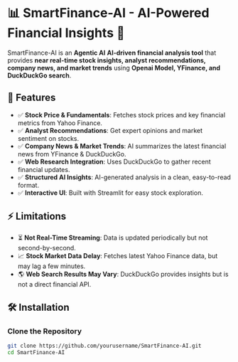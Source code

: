 # 📊 SmartFinance-AI - AI-Powered Financial Insights 🚀  

SmartFinance-AI is an  **Agentic AI**  **AI-driven financial analysis tool** that provides **near real-time stock insights, analyst recommendations, company news, and market trends** using **Openai Model, YFinance, and DuckDuckGo search**.  

## 🚀 Features  
- ✅ **Stock Price & Fundamentals**: Fetches stock prices and key financial metrics from Yahoo Finance.  
- ✅ **Analyst Recommendations**: Get expert opinions and market sentiment on stocks.  
- ✅ **Company News & Market Trends**: AI summarizes the latest financial news from YFinance & DuckDuckGo.  
- ✅ **Web Research Integration**: Uses DuckDuckGo to gather recent financial updates.  
- ✅ **Structured AI Insights**: AI-generated analysis in a clean, easy-to-read format.  
- ✅ **Interactive UI**: Built with Streamlit for easy stock exploration.  

## ⚡ Limitations  
- ⏳ **Not Real-Time Streaming**: Data is updated periodically but not second-by-second.  
- 📈 **Stock Market Data Delay**: Fetches latest Yahoo Finance data, but may lag a few minutes.  
- 🌎 **Web Search Results May Vary**: DuckDuckGo provides insights but is not a direct financial API.  

## 🛠️ Installation  

### Clone the Repository  
```bash
git clone https://github.com/yourusername/SmartFinance-AI.git  
cd SmartFinance-AI  
